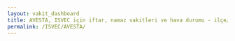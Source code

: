 ```yaml
---
layout: vakit_dashboard
title: AVESTA, ISVEC için iftar, namaz vakitleri ve hava durumu - ilçe/eyalet seç
permalink: /ISVEC/AVESTA/
---
```


<script type="text/javascript">
  var GLOBAL_COUNTRY = 'ISVEC';
  var GLOBAL_CITY = 'AVESTA';
  var GLOBAL_STATE = '';
  var lat = 72;
  var lon = 21;
</script>
